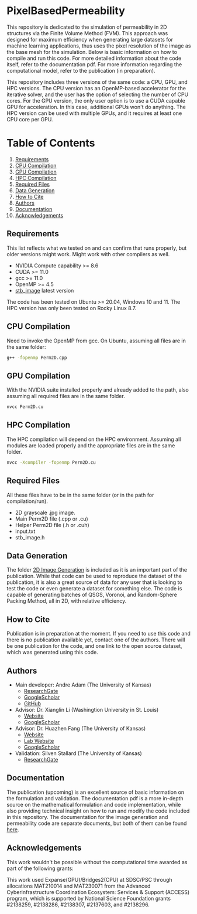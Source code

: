 # PixelBasedPermeability
This repository is dedicated to the simulation of permeability in 2D structures via the Finite Volume Method (FVM). This approach was designed for maximum efficiency when generating large datasets for machine learning applications, thus uses the pixel resolution of the image as the base mesh for the simulation. Below is basic information on how to compile and run this code. For more detailed information about the code itself, refer to the documentation pdf. For more information regarding the computational model, refer to the publication (in preparation).

This repository includes three versions of the same code: a CPU, GPU, and HPC versions. The CPU version has an OpenMP-based accelerator for the iterative solver, and the user has the option of selecting the number of CPU cores. For the GPU version, the only user option is to use a CUDA capable GPU for acceleration. In this case, additional GPUs won't do anything. The HPC version can be used with multiple GPUs, and it requires at least one CPU core per GPU.

# Table of Contents

1. [Requirements](#requirements)
2. [CPU Compilation](#cpu-compilation)
3. [GPU Compilation](#gpu-compilation)
4. [HPC Compilation](#hpc-compilation)
5. [Required Files](#required-files)
6. [Data Generation](#data-generation)
7. [How to Cite](#how-to-cite)
8. [Authors](#authors)
9. [Documentation](#documentation)
10. [Acknowledgements](#acknowledgements)

## Requirements

This list reflects what we tested on and can confirm that runs properly, but older versions might work. Might work with other compilers as well.
- NVIDIA Compute capability >= 8.6
- CUDA >= 11.0
- gcc >= 11.0
- OpenMP >= 4.5
- [stb_image](https://github.com/nothings/stb) latest version

The code has been tested on Ubuntu >= 20.04, Windows 10 and 11. The HPC version has only been tested on Rocky Linux 8.7.

## CPU Compilation

Need to invoke the OpenMP from gcc. On Ubuntu, assuming all files are in the same folder:

```bash
g++ -fopenmp Perm2D.cpp
```
## GPU Compilation

With the NVIDIA suite installed properly and already added to the path, also assuming all required files are in the same folder.

```bash
nvcc Perm2D.cu
```
## HPC Compilation

The HPC compilation will depend on the HPC environment. Assuming all modules are loaded properly and the appropriate files are in the same folder.

```bash
nvcc -Xcompiler -fopenmp Perm2D.cu
```
## Required Files

All these files have to be in the same folder (or in the path for compilation/run).

- 2D grayscale .jpg image.
- Main Perm2D file (.cpp or .cu)
- Helper Perm2D file (.h or .cuh)
- input.txt
- stb_image.h

## Data Generation

The folder [2D Image Generation](https://github.com/adama-wzr/PixelBasedPermeability/tree/main/2D%20Image%20Generation) is included as it is an important part of the publication. While that code can be used to reproduce the dataset of the publication, it is also a great source of data for any user that is looking to test the code or even generate a dataset for something else. The code is capable of generating batches of QSGS, Voronoi, and Random-Sphere Packing Method, all in 2D, with relative efficiency.

## How to Cite

Publication is in preparation at the moment. If you need to use this code and there is no publication available yet, contact one of the authors. There will be one publication for the code, and one link to the open source dataset, which was generated using this code.

## Authors

- Main developer: Andre Adam (The University of Kansas)
    - [ResearchGate](https://www.researchgate.net/profile/Andre-Adam-2)
    - [GoogleScholar](https://scholar.google.com/citations?hl=en&user=aP_rDkMAAAAJ)
    - [GitHub](https://github.com/adama-wzr)
- Advisor: Dr. Xianglin Li (Washingtion University in St. Louis)
    - [Website](https://xianglinli.wixsite.com/mysite)
    - [GoogleScholar](https://scholar.google.com/citations?user=8y0Vd8cAAAAJ&hl=en)
- Advisor: Dr. Huazhen Fang (The University of Kansas)
    - [Website](https://fang.ku.edu/)
    - [Lab Website](https://www.issl.space/)
    - [GoogleScholar](https://scholar.google.com/citations?user=3m7Yd4YAAAAJ&hl=en)
- Validation: Silven Stallard (The University of Kansas)
    - [ResearchGate](https://www.researchgate.net/profile/Silven_Stallard)

## Documentation

The publication (upcoming) is an excellent source of basic information on the formulation and validation. The documentation pdf is a more in-depth source on the mathematical formulation and code implementation, while also providing technical insight on how to run and modify the code included in this repository. The documentation for the image generation and permeability code are separate documents, but both of them can be found [here](https://github.com/adama-wzr/PixelBasedPermeability/tree/main/Documentation).

## Acknowledgements

This work wouldn't be possible without the computational time awarded as part of the following grants:

This work used Expanse(GPU)/Bridges2(CPU) at SDSC/PSC through allocations MAT210014 and MAT230071 from the Advanced Cyberinfrastructure Coordination Ecosystem: Services & Support (ACCESS) program, which is supported by National Science Foundation grants #2138259, #2138286, #2138307, #2137603, and #2138296.

